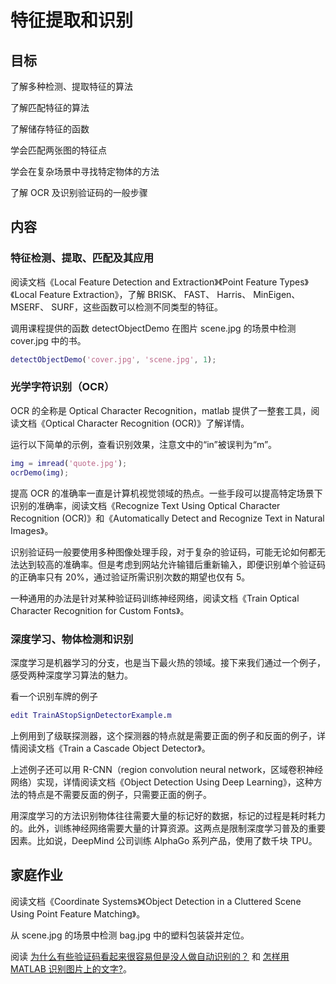 # 特征提取和识别

## 目标

了解多种检测、提取特征的算法

了解匹配特征的算法

了解储存特征的函数

学会匹配两张图的特征点

学会在复杂场景中寻找特定物体的方法

了解 OCR 及识别验证码的一般步骤

## 内容

### 特征检测、提取、匹配及其应用

阅读文档《Local Feature Detection and Extraction》《Point Feature Types》《Local Feature Extraction》，了解 BRISK、 FAST、 Harris、 MinEigen、 MSERF、 SURF，这些函数可以检测不同类型的特征。

调用课程提供的函数 detectObjectDemo 在图片 scene.jpg 的场景中检测 cover.jpg 中的书。

```matlab
detectObjectDemo('cover.jpg', 'scene.jpg', 1);
```

### 光学字符识别（OCR）

OCR 的全称是 Optical Character Recognition，matlab 提供了一整套工具，阅读文档《Optical Character Recognition (OCR)》了解详情。

运行以下简单的示例，查看识别效果，注意文中的“in”被误判为“m”。

```matlab
img = imread('quote.jpg');
ocrDemo(img);
```

提高 OCR 的准确率一直是计算机视觉领域的热点。一些手段可以提高特定场景下识别的准确率，阅读文档《Recognize Text Using Optical Character Recognition (OCR)》和《Automatically Detect and Recognize Text in Natural Images》。

识别验证码一般要使用多种图像处理手段，对于复杂的验证码，可能无论如何都无法达到较高的准确率。但是考虑到网站允许输错后重新输入，即便识别单个验证码的正确率只有 20%，通过验证所需识别次数的期望也仅有 5。

一种通用的办法是针对某种验证码训练神经网络，阅读文档《Train Optical Character Recognition for Custom Fonts》。

### 深度学习、物体检测和识别

深度学习是机器学习的分支，也是当下最火热的领域。接下来我们通过一个例子，感受两种深度学习算法的魅力。

看一个识别车牌的例子

```matlab
edit TrainAStopSignDetectorExample.m
```

上例用到了级联探测器，这个探测器的特点就是需要正面的例子和反面的例子，详情阅读文档《Train a Cascade Object Detector》。

上述例子还可以用 R-CNN（region convolution neural network，区域卷积神经网络）实现，详情阅读文档《Object Detection Using Deep Learning》，这种方法的特点是不需要反面的例子，只需要正面的例子。

用深度学习的方法识别物体往往需要大量的标记好的数据，标记的过程是耗时耗力的。此外，训练神经网络需要大量的计算资源。这两点是限制深度学习普及的重要因素。比如说，DeepMind 公司训练 AlphaGo 系列产品，使用了数千块 TPU。

## 家庭作业

阅读文档《Coordinate Systems》《Object Detection in a Cluttered Scene Using Point Feature Matching》。

从 scene.jpg 的场景中检测 bag.jpg 中的塑料包装袋并定位。

阅读 [为什么有些验证码看起来很容易但是没人做自动识别的？](https://www.zhihu.com/question/35085930) 和 [怎样用 MATLAB 识别图片上的文字?](https://www.zhihu.com/question/30004296)。
